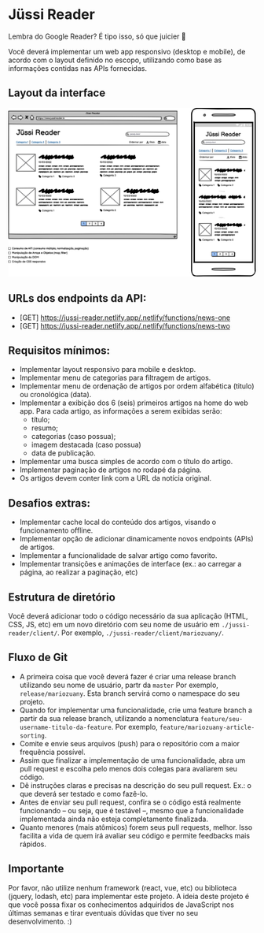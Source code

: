 # Jüssi Reader

Lembra do Google Reader? É tipo isso, só que juicier 🧃

Você deverá implementar um web app responsivo (desktop e mobile), de acordo com o layout definido no escopo, utilizando como base as informações contidas nas APIs fornecidas.

## Layout da interface

![Jüssi Reader Wireframe](src/images/jussi_reader_wireframe.png)

## URLs dos endpoints da API: 
- [GET] https://jussi-reader.netlify.app/.netlify/functions/news-one
- [GET] https://jussi-reader.netlify.app/.netlify/functions/news-two

## Requisitos mínimos:
- Implementar layout responsivo para mobile e desktop.
- Implementar menu de categorias para filtragem de artigos.
- Implementar menu de ordenação de artigos por ordem alfabética (titulo) ou cronológica (data).
- Implementar a exibição dos 6 (seis) primeiros artigos na home do web app. Para cada artigo, as informações a serem exibidas serão:
    - título;
    - resumo;
    - categorias (caso possua);
    - imagem destacada (caso possua)
    - data de publicação.
- Implementar uma busca simples de acordo com o título do artigo.
- Implementar paginação de artigos no rodapé da página.
- Os artigos devem conter link com a URL da notícia original.

## Desafios extras:
- Implementar cache local do conteúdo dos artigos, visando o funcionamento offline. 
- Implementar opção de adicionar dinamicamente novos endpoints (APIs) de artigos.
- Implementar a funcionalidade de salvar artigo como favorito. 
- Implementar transições e animações de interface (ex.: ao carregar a página, ao realizar a paginação, etc)

## Estrutura de diretório
Você deverá adicionar todo o código necessário da sua aplicação (HTML, CSS, JS, etc) em um novo diretório com seu nome de usuário em `./jussi-reader/client/`. Por exemplo, `./jussi-reader/client/mariozuany/`.

## Fluxo de Git

- A primeira coisa que você deverá fazer é criar uma release branch utilizando seu nome de usuário, partr da `master` Por exemplo, `release/mariozuany`. Esta branch servirá como o namespace do seu projeto.
- Quando for implementar uma funcionalidade, crie uma feature branch a partir da sua release branch, utilizando a nomenclatura `feature/seu-username-titulo-da-feature`. Por exemplo, `feature/mariozuany-article-sorting`.
- Comite e envie seus arquivos (push) para o repositório com a maior frequência possível.
- Assim que finalizar a implementação de uma funcionalidade, abra um pull request e escolha pelo menos dois colegas para avaliarem seu código.
- Dê instruções claras e precisas na descrição do seu pull request. Ex.: o que deverá ser testado e como fazê-lo.
- Antes de enviar seu pull request, confira se o código está realmente funcionando – ou seja, que é testável –, mesmo que a funcionalidade implementada ainda não esteja completamente finalizada.
- Quanto menores (mais atômicos) forem seus pull requests, melhor. Isso facilita a vida de quem irá avaliar seu código e permite feedbacks mais rápidos. 

## Importante
Por favor, não utilize nenhum framework (react, vue, etc) ou biblioteca (jquery, lodash, etc) para implementar este projeto. A ideia deste projeto é que você possa fixar os conhecimentos adquiridos de JavaScript nos últimas semanas e tirar eventuais dúvidas que tiver no seu desenvolvimento. :)


